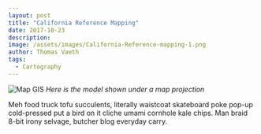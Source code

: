 ```yaml
---
layout: post
title: "California Reference Mapping"
date: 2017-10-23
description: 
image: /assets/images/California-Reference-mapping-1.png
author: Thomas Vaeth
tags: 
  - Cartography
---
```


![Map GIS](/assets/images/California-Reference-mapping-1.png)
*Here is the model shown under a map projection*

Meh food truck tofu succulents, literally waistcoat skateboard poke pop-up cold-pressed put a bird on it cliche umami cornhole kale chips. Man braid 8-bit irony selvage, butcher blog everyday carry.